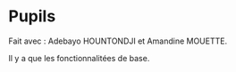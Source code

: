 # Pupils

Fait avec : Adebayo HOUNTONDJI et Amandine MOUETTE.

Il y a que les fonctionnalitées de base.
